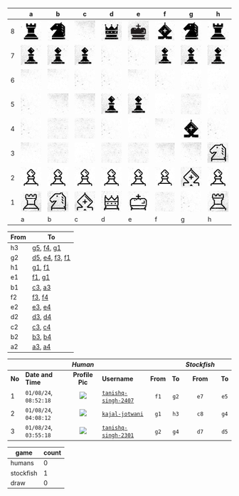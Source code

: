 |   | a | b | c | d | e | f | g | h |
|---|---|---|---|---|---|---|---|---|
| 8 | ![piece](./pieces/style-2/rook-b.jpg) | ![piece](./pieces/style-2/knight-b.jpg) | ![piece](./pieces/style-2/bg-5.jpg) | ![piece](./pieces/style-2/queen-b.jpg) | ![piece](./pieces/style-2/king-b.jpg) | ![piece](./pieces/style-2/bishop-b.jpg) | ![piece](./pieces/style-2/knight-b.jpg) | ![piece](./pieces/style-2/rook-b.jpg) |
| 7 | ![piece](./pieces/style-2/pawn-b.jpg) | ![piece](./pieces/style-2/pawn-b.jpg) | ![piece](./pieces/style-2/pawn-b.jpg) | ![piece](./pieces/style-2/bg-2.jpg) | ![piece](./pieces/style-2/bg-2.jpg) | ![piece](./pieces/style-2/pawn-b.jpg) | ![piece](./pieces/style-2/pawn-b.jpg) | ![piece](./pieces/style-2/pawn-b.jpg) |
| 6 | ![piece](./pieces/style-2/bg-3.jpg) | ![piece](./pieces/style-2/bg-3.jpg) | ![piece](./pieces/style-2/bg-2.jpg) | ![piece](./pieces/style-2/bg-2.jpg) | ![piece](./pieces/style-2/bg-3.jpg) | ![piece](./pieces/style-2/bg-2.jpg) | ![piece](./pieces/style-2/bg-1.jpg) | ![piece](./pieces/style-2/bg-1.jpg) |
| 5 | ![piece](./pieces/style-2/bg-2.jpg) | ![piece](./pieces/style-2/bg-5.jpg) | ![piece](./pieces/style-2/bg-5.jpg) | ![piece](./pieces/style-2/pawn-b.jpg) | ![piece](./pieces/style-2/pawn-b.jpg) | ![piece](./pieces/style-2/bg-1.jpg) | ![piece](./pieces/style-2/bg-4.jpg) | ![piece](./pieces/style-2/bg-1.jpg) |
| 4 | ![piece](./pieces/style-2/bg-2.jpg) | ![piece](./pieces/style-2/bg-4.jpg) | ![piece](./pieces/style-2/bg-4.jpg) | ![piece](./pieces/style-2/bg-2.jpg) | ![piece](./pieces/style-2/bg-1.jpg) | ![piece](./pieces/style-2/bg-3.jpg) | ![piece](./pieces/style-2/bishop-b.jpg) | ![piece](./pieces/style-2/bg-2.jpg) |
| 3 | ![piece](./pieces/style-2/bg-3.jpg) | ![piece](./pieces/style-2/bg-4.jpg) | ![piece](./pieces/style-2/bg-1.jpg) | ![piece](./pieces/style-2/bg-4.jpg) | ![piece](./pieces/style-2/bg-4.jpg) | ![piece](./pieces/style-2/bg-5.jpg) | ![piece](./pieces/style-2/bg-5.jpg) | ![piece](./pieces/style-2/knight-w.jpg) |
| 2 | ![piece](./pieces/style-2/pawn-w.jpg) | ![piece](./pieces/style-2/pawn-w.jpg) | ![piece](./pieces/style-2/pawn-w.jpg) | ![piece](./pieces/style-2/pawn-w.jpg) | ![piece](./pieces/style-2/pawn-w.jpg) | ![piece](./pieces/style-2/pawn-w.jpg) | ![piece](./pieces/style-2/bishop-w.jpg) | ![piece](./pieces/style-2/pawn-w.jpg) |
| 1 | ![piece](./pieces/style-2/rook-w.jpg) | ![piece](./pieces/style-2/knight-w.jpg) | ![piece](./pieces/style-2/bishop-w.jpg) | ![piece](./pieces/style-2/queen-w.jpg) | ![piece](./pieces/style-2/king-w.jpg) | ![piece](./pieces/style-2/bg-4.jpg) | ![piece](./pieces/style-2/bg-2.jpg) | ![piece](./pieces/style-2/rook-w.jpg) |
|   | a | b | c | d | e | f | g | h |


| From |  To  |
|------|------|
|  h3  | [g5](https://github.com/tanishq-singh-2407/readme-chess/issues/new?title=chess_move_h3g5&labels=make+move&body=Just+push+%27Submit+new+issue%27.+You+don%27t+need+to+do+anything+else.), [f4](https://github.com/tanishq-singh-2407/readme-chess/issues/new?title=chess_move_h3f4&labels=make+move&body=Just+push+%27Submit+new+issue%27.+You+don%27t+need+to+do+anything+else.), [g1](https://github.com/tanishq-singh-2407/readme-chess/issues/new?title=chess_move_h3g1&labels=make+move&body=Just+push+%27Submit+new+issue%27.+You+don%27t+need+to+do+anything+else.) |
|  g2  | [d5](https://github.com/tanishq-singh-2407/readme-chess/issues/new?title=chess_move_g2d5&labels=make+move&body=Just+push+%27Submit+new+issue%27.+You+don%27t+need+to+do+anything+else.), [e4](https://github.com/tanishq-singh-2407/readme-chess/issues/new?title=chess_move_g2e4&labels=make+move&body=Just+push+%27Submit+new+issue%27.+You+don%27t+need+to+do+anything+else.), [f3](https://github.com/tanishq-singh-2407/readme-chess/issues/new?title=chess_move_g2f3&labels=make+move&body=Just+push+%27Submit+new+issue%27.+You+don%27t+need+to+do+anything+else.), [f1](https://github.com/tanishq-singh-2407/readme-chess/issues/new?title=chess_move_g2f1&labels=make+move&body=Just+push+%27Submit+new+issue%27.+You+don%27t+need+to+do+anything+else.) |
|  h1  | [g1](https://github.com/tanishq-singh-2407/readme-chess/issues/new?title=chess_move_h1g1&labels=make+move&body=Just+push+%27Submit+new+issue%27.+You+don%27t+need+to+do+anything+else.), [f1](https://github.com/tanishq-singh-2407/readme-chess/issues/new?title=chess_move_h1f1&labels=make+move&body=Just+push+%27Submit+new+issue%27.+You+don%27t+need+to+do+anything+else.) |
|  e1  | [f1](https://github.com/tanishq-singh-2407/readme-chess/issues/new?title=chess_move_e1f1&labels=make+move&body=Just+push+%27Submit+new+issue%27.+You+don%27t+need+to+do+anything+else.), [g1](https://github.com/tanishq-singh-2407/readme-chess/issues/new?title=chess_move_e1g1&labels=make+move&body=Just+push+%27Submit+new+issue%27.+You+don%27t+need+to+do+anything+else.) |
|  b1  | [c3](https://github.com/tanishq-singh-2407/readme-chess/issues/new?title=chess_move_b1c3&labels=make+move&body=Just+push+%27Submit+new+issue%27.+You+don%27t+need+to+do+anything+else.), [a3](https://github.com/tanishq-singh-2407/readme-chess/issues/new?title=chess_move_b1a3&labels=make+move&body=Just+push+%27Submit+new+issue%27.+You+don%27t+need+to+do+anything+else.) |
|  f2  | [f3](https://github.com/tanishq-singh-2407/readme-chess/issues/new?title=chess_move_f2f3&labels=make+move&body=Just+push+%27Submit+new+issue%27.+You+don%27t+need+to+do+anything+else.), [f4](https://github.com/tanishq-singh-2407/readme-chess/issues/new?title=chess_move_f2f4&labels=make+move&body=Just+push+%27Submit+new+issue%27.+You+don%27t+need+to+do+anything+else.) |
|  e2  | [e3](https://github.com/tanishq-singh-2407/readme-chess/issues/new?title=chess_move_e2e3&labels=make+move&body=Just+push+%27Submit+new+issue%27.+You+don%27t+need+to+do+anything+else.), [e4](https://github.com/tanishq-singh-2407/readme-chess/issues/new?title=chess_move_e2e4&labels=make+move&body=Just+push+%27Submit+new+issue%27.+You+don%27t+need+to+do+anything+else.) |
|  d2  | [d3](https://github.com/tanishq-singh-2407/readme-chess/issues/new?title=chess_move_d2d3&labels=make+move&body=Just+push+%27Submit+new+issue%27.+You+don%27t+need+to+do+anything+else.), [d4](https://github.com/tanishq-singh-2407/readme-chess/issues/new?title=chess_move_d2d4&labels=make+move&body=Just+push+%27Submit+new+issue%27.+You+don%27t+need+to+do+anything+else.) |
|  c2  | [c3](https://github.com/tanishq-singh-2407/readme-chess/issues/new?title=chess_move_c2c3&labels=make+move&body=Just+push+%27Submit+new+issue%27.+You+don%27t+need+to+do+anything+else.), [c4](https://github.com/tanishq-singh-2407/readme-chess/issues/new?title=chess_move_c2c4&labels=make+move&body=Just+push+%27Submit+new+issue%27.+You+don%27t+need+to+do+anything+else.) |
|  b2  | [b3](https://github.com/tanishq-singh-2407/readme-chess/issues/new?title=chess_move_b2b3&labels=make+move&body=Just+push+%27Submit+new+issue%27.+You+don%27t+need+to+do+anything+else.), [b4](https://github.com/tanishq-singh-2407/readme-chess/issues/new?title=chess_move_b2b4&labels=make+move&body=Just+push+%27Submit+new+issue%27.+You+don%27t+need+to+do+anything+else.) |
|  a2  | [a3](https://github.com/tanishq-singh-2407/readme-chess/issues/new?title=chess_move_a2a3&labels=make+move&body=Just+push+%27Submit+new+issue%27.+You+don%27t+need+to+do+anything+else.), [a4](https://github.com/tanishq-singh-2407/readme-chess/issues/new?title=chess_move_a2a4&labels=make+move&body=Just+push+%27Submit+new+issue%27.+You+don%27t+need+to+do+anything+else.) |


|||_Human_||||_Stockfish_||
|-|-|:-:|-|:-:|:-:|:-:|:-:|
|**No**|**Date and Time**|**Profile Pic**|**Username**|**From**|**To**|**From**|**To**|
|1|`01/08/24`, `08:52:18`|<img src="https://github.com/tanishq-singh-2407.png" height="50px" /> | [`tanishq-singh-2407`](https://github.com/tanishq-singh-2407)|`f1`|`g2`|`e7`|`e5`|
|2|`01/08/24`, `04:08:12`|<img src="https://github.com/kajal-jotwani.png" height="50px" /> | [`kajal-jotwani`](https://github.com/kajal-jotwani)|`g1`|`h3`|`c8`|`g4`|
|3|`01/08/24`, `03:55:18`|<img src="https://github.com/tanishq-singh-2301.png" height="50px" /> | [`tanishq-singh-2301`](https://github.com/tanishq-singh-2301)|`g2`|`g4`|`d7`|`d5`|


| game | count |
|------|-------|
| humans | 0 |
| stockfish | 1 |
| draw | 0 |


